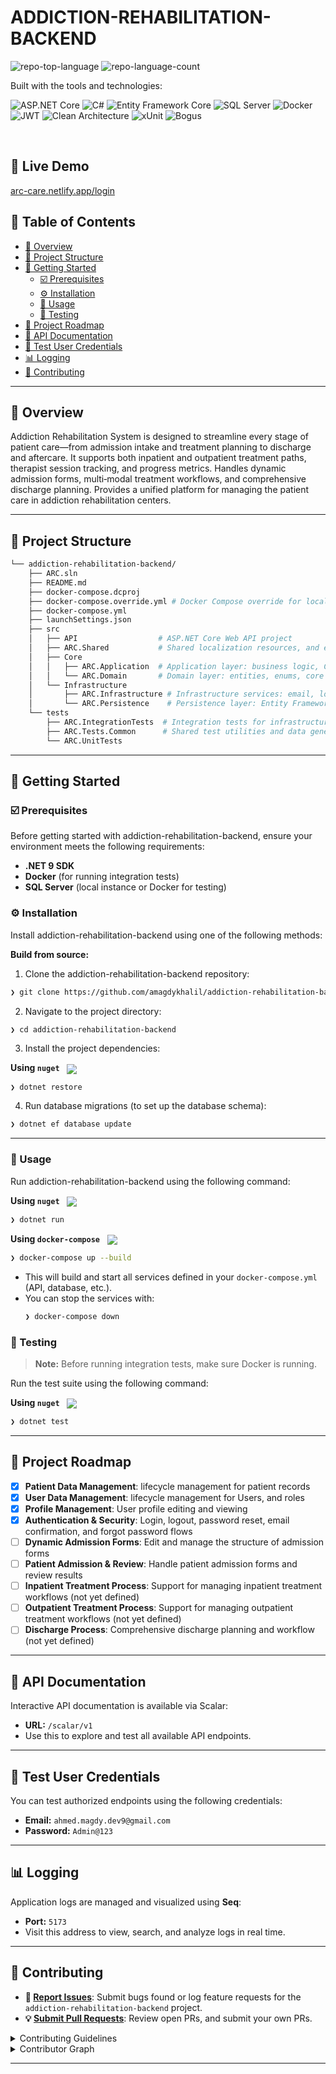 <p align="left"><h1 align="left">ADDICTION-REHABILITATION-BACKEND</h1></p>

<p align="left">
	<img src="https://img.shields.io/github/languages/top/amagdykhalil/addiction-rehabilitation-backend?style=plastic&color=0080ff" alt="repo-top-language">
	<img src="https://img.shields.io/github/languages/count/amagdykhalil/addiction-rehabilitation-backend?style=plastic&color=0080ff" alt="repo-language-count">
</p>
<p align="left">Built with the tools and technologies:</p>
<p align="left">
	<img src="https://img.shields.io/badge/ASP.NET%20Core-512BD4.svg?style=plastic&logo=.net&logoColor=white" alt="ASP.NET Core">
	<img src="https://img.shields.io/badge/C%23-239120.svg?style=plastic&logo=c-sharp&logoColor=white" alt="C#">
	<img src="https://img.shields.io/badge/Entity%20Framework%20Core-512BD4.svg?style=plastic&logo=.net&logoColor=white" alt="Entity Framework Core">
	<img src="https://img.shields.io/badge/SQL%20Server-CC2927.svg?style=plastic&logo=microsoftsqlserver&logoColor=white" alt="SQL Server">
	<img src="https://img.shields.io/badge/Docker-2496ED.svg?style=plastic&logo=Docker&logoColor=white" alt="Docker">
	<img src="https://img.shields.io/badge/JWT-000000.svg?style=plastic&logo=jsonwebtokens&logoColor=white" alt="JWT">
	<img src="https://img.shields.io/badge/Clean%20Architecture-6DB33F.svg?style=plastic&logo=archlinux&logoColor=white" alt="Clean Architecture">
	<img src="https://img.shields.io/badge/xUnit-5FA04E.svg?style=plastic&logo=xunit&logoColor=white" alt="xUnit">
	<img src="https://img.shields.io/badge/Bogus-ED8B00.svg?style=plastic&logo=data&logoColor=white" alt="Bogus">
</p>
<br>

## 🚀 Live Demo

[arc-care.netlify.app/login](https://arc-care.netlify.app/login)

## 🔗 Table of Contents

- [📍 Overview](#-overview)
- [📁 Project Structure](#-project-structure)
- [🚀 Getting Started](#-getting-started)
  - [☑️ Prerequisites](#-prerequisites)
  - [⚙️ Installation](#-installation)
  - [🤖 Usage](#🤖-usage)
  - [🧪 Testing](#🧪-testing)
- [📌 Project Roadmap](#-project-roadmap)
- [📑 API Documentation](#-api-documentation)
- [🔑 Test User Credentials](#-test-user-credentials)
- [📊 Logging](#-logging)
- [🔰 Contributing](#-contributing)

---

## 📍 Overview

Addiction Rehabilitation System is designed to streamline every stage of patient care—from admission intake and treatment planning to discharge and aftercare.
It supports both inpatient and outpatient treatment paths, therapist session tracking, and progress metrics.
Handles dynamic admission forms, multi‑modal treatment workflows, and comprehensive discharge planning.
Provides a unified platform for managing the patient care in addiction rehabilitation centers.

---

## 📁 Project Structure

```sh
└── addiction-rehabilitation-backend/
    ├── ARC.sln
    ├── README.md
    ├── docker-compose.dcproj
    ├── docker-compose.override.yml # Docker Compose override for local development
    ├── docker-compose.yml
    ├── launchSettings.json
    ├── src
    │   ├── API                  # ASP.NET Core Web API project
    │   ├── ARC.Shared           # Shared localization resources, and email templates
    │   ├── Core
    │   │   ├── ARC.Application  # Application layer: business logic, CQRS, MediatR, validation
    │   │   └── ARC.Domain       # Domain layer: entities, enums, core business models
    │   └── Infrastructure
    │       ├── ARC.Infrastructure # Infrastructure services: email, localization, authentication
    │       └── ARC.Persistence    # Persistence layer: Entity Framework, repositories, migrations
    └── tests
        ├── ARC.IntegrationTests  # Integration tests for infrastructure and persistence layers
        ├── ARC.Tests.Common      # Shared test utilities and data generators
        └── ARC.UnitTests
```

---

## 🚀 Getting Started

### ☑️ Prerequisites

Before getting started with addiction-rehabilitation-backend, ensure your environment meets the following requirements:

- **.NET 9 SDK**
- **Docker** (for running integration tests)
- **SQL Server** (local instance or Docker for testing)

### ⚙️ Installation

Install addiction-rehabilitation-backend using one of the following methods:

**Build from source:**

1. Clone the addiction-rehabilitation-backend repository:

```sh
❯ git clone https://github.com/amagdykhalil/addiction-rehabilitation-backend
```

2. Navigate to the project directory:

```sh
❯ cd addiction-rehabilitation-backend
```

3. Install the project dependencies:

**Using `nuget`** &nbsp; [<img align="center" src="https://img.shields.io/badge/C%23-239120.svg?style={badge_style}&logo=c-sharp&logoColor=white" />](https://docs.microsoft.com/en-us/dotnet/csharp/)

```sh
❯ dotnet restore
```

4. Run database migrations (to set up the database schema):

```sh
❯ dotnet ef database update
```

---

### 🤖 Usage

Run addiction-rehabilitation-backend using the following command:

**Using `nuget`** &nbsp; [<img align="center" src="https://img.shields.io/badge/C%23-239120.svg?style={badge_style}&logo=c-sharp&logoColor=white" />](https://docs.microsoft.com/en-us/dotnet/csharp/)

```sh
❯ dotnet run
```

**Using `docker-compose`** &nbsp; [<img align="center" src="https://img.shields.io/badge/Docker%20Compose-2496ED.svg?style=plastic&logo=docker&logoColor=white" />](https://docs.docker.com/compose/)

```sh
❯ docker-compose up --build
```

- This will build and start all services defined in your `docker-compose.yml` (API, database, etc.).
- You can stop the services with:
  ```sh
  ❯ docker-compose down
  ```

### 🧪 Testing

> **Note:** Before running integration tests, make sure Docker is running.

Run the test suite using the following command:

**Using `nuget`** &nbsp; [<img align="center" src="https://img.shields.io/badge/C%23-239120.svg?style={badge_style}&logo=c-sharp&logoColor=white" />](https://docs.microsoft.com/en-us/dotnet/csharp/)

```sh
❯ dotnet test
```

---

## 📌 Project Roadmap

- [x] **Patient Data Management**: lifecycle management for patient records
- [x] **User Data Management**: lifecycle management for Users, and roles
- [x] **Profile Management**: User profile editing and viewing
- [x] **Authentication & Security**: Login, logout, password reset, email confirmation, and forgot password flows
- [ ] **Dynamic Admission Forms**: Edit and manage the structure of admission forms
- [ ] **Patient Admission & Review**: Handle patient admission forms and review results
- [ ] **Inpatient Treatment Process**: Support for managing inpatient treatment workflows (not yet defined)
- [ ] **Outpatient Treatment Process**: Support for managing outpatient treatment workflows (not yet defined)
- [ ] **Discharge Process**: Comprehensive discharge planning and workflow (not yet defined)

---

## 📑 API Documentation

Interactive API documentation is available via Scalar:

- **URL:** `/scalar/v1`
- Use this to explore and test all available API endpoints.

---

## 🔑 Test User Credentials

You can test authorized endpoints using the following credentials:

- **Email:** `ahmed.magdy.dev9@gmail.com`
- **Password:** `Admin@123`

---

## 📊 Logging

Application logs are managed and visualized using **Seq**:

- **Port:** `5173`
- Visit this address to view, search, and analyze logs in real time.

---

## 🔰 Contributing

- **🐛 [Report Issues](https://github.com/amagdykhalil/addiction-rehabilitation-backend/issues)**: Submit bugs found or log feature requests for the `addiction-rehabilitation-backend` project.
- **💡 [Submit Pull Requests](https://github.com/amagdykhalil/addiction-rehabilitation-backend/blob/main/CONTRIBUTING.md)**: Review open PRs, and submit your own PRs.

<details closed>
<summary>Contributing Guidelines</summary>

1. **Fork the Repository**: Start by forking the project repository to your github account.
2. **Clone Locally**: Clone the forked repository to your local machine using a git client.
   ```sh
   git clone https://github.com/amagdykhalil/addiction-rehabilitation-backend
   ```
3. **Create a New Branch**: Always work on a new branch, giving it a descriptive name.
   ```sh
   git checkout -b new-feature-x
   ```
4. **Install Dependencies**: Restore NuGet packages.
   ```sh
   dotnet restore
   ```
5. **Run Database Migrations**: Ensure your local database is up to date.
   ```sh
   dotnet ef database update
   ```
6. **Make Your Changes**: Develop and test your changes locally.
7. **Commit Your Changes**: Commit with a clear message describing your updates.
   ```sh
   git commit -m 'Implemented new feature x.'
   ```
8. **Push to github**: Push the changes to your forked repository.
   ```sh
   git push origin new-feature-x
   ```
9. **Submit a Pull Request**: Create a PR against the original project repository. Clearly describe the changes and their motivations.
10. **Review**: Once your PR is reviewed and approved, it will be merged into the main branch. Congratulations on your contribution!
</details>

<details closed>
<summary>Contributor Graph</summary>
<br>
<p align="left">
   <a href="https://github.com/amagdykhalil/addiction-rehabilitation-backend/graphs/contributors">
      <img src="https://contrib.rocks/image?repo=amagdykhalil/addiction-rehabilitation-backend">
   </a>
</p>
</details>

---
